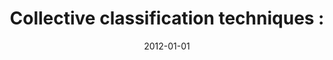 ---
# Documentation: https://wowchemy.com/docs/managing-content/

title: 'Collective classification techniques :'
subtitle: ''
summary: ''
authors:
- kajdanowicz
- kazienko
- Marcin Janczak
tags: []
categories: []
date: '2012-01-01'
lastmod: 2022-10-07T05:15:07Z
featured: false
draft: false

# Featured image
# To use, add an image named `featured.jpg/png` to your page's folder.
# Focal points: Smart, Center, TopLeft, Top, TopRight, Left, Right, BottomLeft, Bottom, BottomRight.
image:
  caption: ''
  focal_point: ''
  preview_only: false

# Projects (optional).
#   Associate this post with one or more of your projects.
#   Simply enter your project's folder or file name without extension.
#   E.g. `projects = ["internal-project"]` references `content/project/deep-learning/index.md`.
#   Otherwise, set `projects = []`.
projects: []
publishDate: '2022-10-07T05:15:06.866104Z'
publication_types:
- '6'
abstract: ''
publication: '*New trends in databases and information systems*'
doi: 10.1007/978-3-642-32518-2_10
---